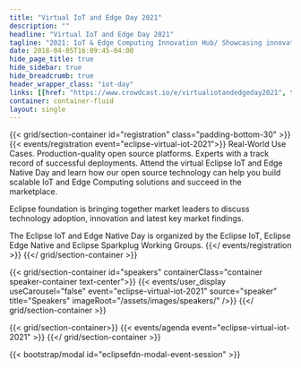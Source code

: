 ```yaml
---
title: "Virtual IoT and Edge Day 2021"
description: ""
headline: "Virtual IoT and Edge Day 2021"
tagline: "2021: IoT & Edge Computing Innovation Hub/ Showcasing innovation in IoT and Edge Computing"
date: 2018-04-05T16:09:45-04:00
hide_page_title: true
hide_sidebar: true
hide_breadcrumb: true
header_wrapper_class: "iot-day"
links: [[href: "https://www.crowdcast.io/e/virtualiotandedgeday2021", text: "Attend"]]
container: container-fluid
layout: single
---
```


{{< grid/section-container id="registration" class="padding-bottom-30" >}}
  {{< events/registration event="eclipse-virtual-iot-2021">}}
Real-World Use Cases. Production-quality open source platforms. Experts with a track record of successful deployments. Attend the virtual Eclipse IoT and Edge Native Day and learn how our open source technology can help you build scalable IoT and Edge Computing solutions and succeed in the marketplace.

Eclipse foundation is bringing together market leaders to discuss technology adoption, innovation and latest key market findings.

The Eclipse IoT and Edge Native Day is organized by the Eclipse IoT, Eclipse Edge Native and Eclipse Sparkplug Working Groups.
  {{</ events/registration >}}
{{</ grid/section-container >}}

<!-- Add user carousel for committee -->
{{< grid/section-container id="speakers"  containerClass="container speaker-container text-center">}}
  {{< events/user_display useCarousel="false" event="eclipse-virtual-iot-2021" source="speaker" title="Speakers" imageRoot="/assets/images/speakers/" />}}
{{</ grid/section-container >}}

{{< grid/section-container>}}
  {{< events/agenda event="eclipse-virtual-iot-2021" >}}
{{</ grid/section-container >}}

<!-- Add modal for use w/ agenda -->
{{< bootstrap/modal id="eclipsefdn-modal-event-session" >}}